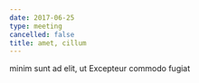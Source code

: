 ```yaml
---
date: 2017-06-25
type: meeting
cancelled: false
title: amet, cillum
---
```

minim sunt ad elit, ut Excepteur commodo fugiat